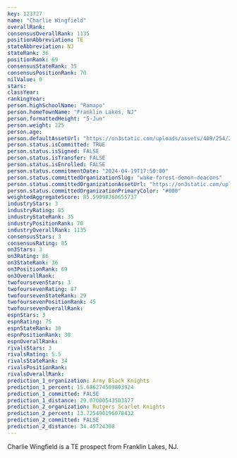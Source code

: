 ```yaml
---
key: 123727
name: "Charlie Wingfield"
overallRank: 
consensusOverallRank: 1135
positionAbbreviation: TE
stateAbbreviation: NJ
stateRank: 36
positionRank: 69
consensusStateRank: 35
consensusPositionRank: 70
nilValue: 0
stars: 
classYear: 
rankingYear: 
person.highSchoolName: "Ramapo"
person.homeTownName: "Franklin Lakes, NJ"
person.formattedHeight: "5-Jun"
person.weight: 225
person.age: 
person.defaultAssetUrl: "https://on3static.com/uploads/assets/409/254/254409.png"
person.status.isCommitted: TRUE
person.status.isSigned: FALSE
person.status.isTransfer: FALSE
person.status.isEnrolled: FALSE
person.status.commitmentDate: "2024-04-19T17:50:00"
person.status.committedOrganizationSlug: "wake-forest-demon-deacons"
person.status.committedOrganizationAssetUrl: "https://on3static.com/uploads/assets/338/150/150338.svg"
person.status.committedOrganizationPrimaryColor: "#000"
weightedAggregateScore: 85.59098360655737
industryStars: 3
industryRating: 85
industryStateRank: 35
industryPositionRank: 70
industryOverallRank: 1135
consensusStars: 3
consensusRating: 85
on3Stars: 3
on3Rating: 86
on3StateRank: 36
on3PositionRank: 69
on3OverallRank: 
twofoursevenStars: 3
twofoursevenRating: 87
twofoursevenStateRank: 29
twofoursevenPositionRank: 45
twofoursevenOverallRank: 
espnStars: 3
espnRating: 75
espnStateRank: 38
espnPositionRank: 30
espnOverallRank: 
rivalsStars: 3
rivalsRating: 5.5
rivalsStateRank: 34
rivalsPositionRank: 
rivalsOverallRank: 
prediction_1_organization: Army Black Knights
prediction_1_percent: 15.686274509803924
prediction_1_committed: FALSE
prediction_1_distance: 29.07000543503877
prediction_2_organization: Rutgers Scarlet Knights
prediction_2_percent: 13.725490196078432
prediction_2_committed: FALSE
prediction_2_distance: 34.45724308
---
```

Charlie Wingfield is a TE prospect from Franklin Lakes, NJ.